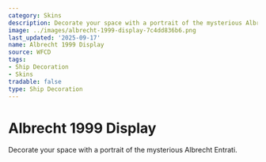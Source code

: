 ```yaml
---
category: Skins
description: Decorate your space with a portrait of the mysterious Albrecht Entrati.
image: ../images/albrecht-1999-display-7c4dd836b6.png
last_updated: '2025-09-17'
name: Albrecht 1999 Display
source: WFCD
tags:
- Ship Decoration
- Skins
tradable: false
type: Ship Decoration
---
```


# Albrecht 1999 Display

Decorate your space with a portrait of the mysterious Albrecht Entrati.

